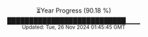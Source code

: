 <p align="center">
⏳Year Progress (90.18 %) <br>
███████████████████████████▁▁▁ <br>
<sub>Updated: Tue, 26 Nov 2024 01:45:45 GMT</sub>
</p>

